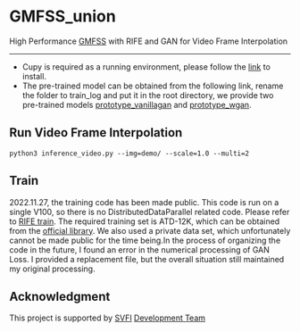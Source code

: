 # GMFSS_union

High Performance [GMFSS](https://github.com/YiWeiHuang-stack/GMFSS) with RIFE and GAN for Video Frame Interpolation

---

* Cupy is required as a running environment, please follow the [link](https://docs.cupy.dev/en/stable/install.html) to install.
* The pre-trained model can be obtained from the following link, rename the folder to train_log and put it in the root directory, we provide two pre-trained models [prototype_vanillagan](https://drive.google.com/file/d/1AsA7a4HNR4RjCeEmNUJWy5kY3dBC-mru/view?usp=sharing) and [prototype_wgan](https://drive.google.com/file/d/1GAp9DljP1RCQXz0uu_GNn751NBMEQOUB/view?usp=sharing).

## Run Video Frame Interpolation

```
python3 inference_video.py --img=demo/ --scale=1.0 --multi=2
```

## Train
2022.11.27, the training code has been made public. This code is run on a single V100, so there is no DistributedDataParallel related code. Please refer to [RIFE train](https://github.com/megvii-research/ECCV2022-RIFE/blob/main/train.py). The required training set is ATD-12K, which can be obtained from the [official library](https://drive.google.com/file/d/1XBDuiEgdd6c0S4OXLF4QvgSn_XNPwc-g/view). We also used a private data set, which unfortunately cannot be made public for the time being.In the process of organizing the code in the future, I found an error in the numerical processing of GAN Loss. I provided a replacement file, but the overall situation still maintained my original processing.


## Acknowledgment
This project is supported by [SVFI](https://steamcommunity.com/app/1692080) [Development Team](https://github.com/Justin62628/Squirrel-RIFE) 
